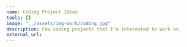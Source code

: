 ```yaml
---
name: Coding Project Ideas
tools: []
image: "../assets/img-work/coding.jpg"
description: Few coding projects that I'm interested to work on.
external_url: 
---
```


<script src="https://gist.github.com/navaneethnpk/0d4ad88fe96ad65c22f1b296b8b2684b.js"></script>